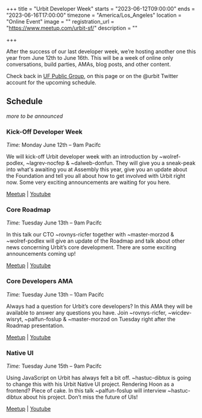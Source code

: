 +++
title = "Urbit Developer Week"
starts = "2023-06-12T09:00:00"
ends = "2023-06-16T17:00:00"
timezone = "America/Los_Angeles"
location = "Online Event"
image = ""
registration_url = "https://www.meetup.com/urbit-sf/"
description = ""

+++

After the success of our last developer week, we’re hosting another one this year from June 12th to June 16th. This will be a week of online only conversations, build parties, AMAs, blog posts, and other content.

Check back in [UF Public Group](/groups/~halbex-palheb/uf-public), on this page or on the @urbit Twitter account for the upcoming schedule.

## Schedule
*more to be announced*
### Kick-Off Developer Week
*Time:* Monday June 12th – 9am Pacifc

We will kick-off Urbit developer week with an introduction by ~wolref-podlex, ~lagrev-nocfep & ~dalweb-donfun. They will give you a sneak-peak into what's awaiting you at Assembly this year, give you an update about the Foundation and tell you all about how to get involved with Urbit right now. Some very exciting announcements are waiting for you here.

[Meetup](https://www.meetup.com/urbit-sf/events/293888554/) | [Youtube](https://www.youtube.com/watch?v=38K2RfaScL8)

### Core Roadmap
*Time:* Tuesday June 13th – 9am Pacifc

In this talk our CTO ~rovnys-ricfer together with ~master-morzod & ~wolref-podlex will give an update of the Roadmap and talk about other news concerning Urbit’s core development. There are some exciting announcements coming up!

[Meetup](https://www.meetup.com/urbit-sf/events/293893446/) | [Youtube](https://www.youtube.com/watch?v=vmqn36RtnBk)

### Core Developers AMA
*Time:* Tuesday June 13th – 10am Pacifc

Always had a question for Urbit’s core developers? In this AMA they will be available to answer any questions you have. Join ~rovnys-ricfer, ~wicdev-wisryt, ~palfun-foslup & ~master-morzod on Tuesday right after the Roadmap presentation.

[Meetup](https://www.meetup.com/urbit-sf/events/293893486/) | [Youtube](https://www.youtube.com/watch?v=BolurhVR6N4)

### Native UI
*Time:* Tuesday June 15th – 9am Pacifc

Using JavaScript on Urbit has always felt a bit off. ~hastuc-dibtux is going to change this with his Urbit Native UI project. Rendering Hoon as a frontend? Piece of cake. 
In this talk ~palfun-foslup will interview ~hastuc-dibtux about his project. Don’t miss the future of UIs!

[Meetup](https://www.meetup.com/urbit-sf/events/293893568/) | [Youtube](https://www.youtube.com/watch?v=1l9dnppQO1U)

